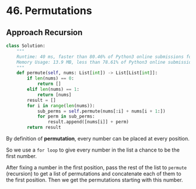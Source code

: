 # 46. Permutations

## Approach Recursion

```python
class Solution:
    """
    Runtime: 40 ms, faster than 80.46% of Python3 online submissions for Permutations.
    Memory Usage: 13.9 MB, less than 78.61% of Python3 online submissions for Permutations.
    """
    def permute(self, nums: List[int]) -> List[List[int]]:
        if len(nums) == 0:
            return []
        elif len(nums) == 1:
            return [nums]
        result = []
        for i in range(len(nums)):
            sub_perms = self.permute(nums[:i] + nums[i + 1:])
            for perm in sub_perms:
                result.append([nums[i]] + perm)
        return result
```

By definition of **permutation**, every number can be placed at every position.

So we use a `for loop` to give every number in the list a chance to be the first number.

After fixing a number in the first position, pass the rest of the list to `permute` (recursion) to get a list of permutations and concatenate each of them to the first position.
Then we get the permutations starting with this number. 
